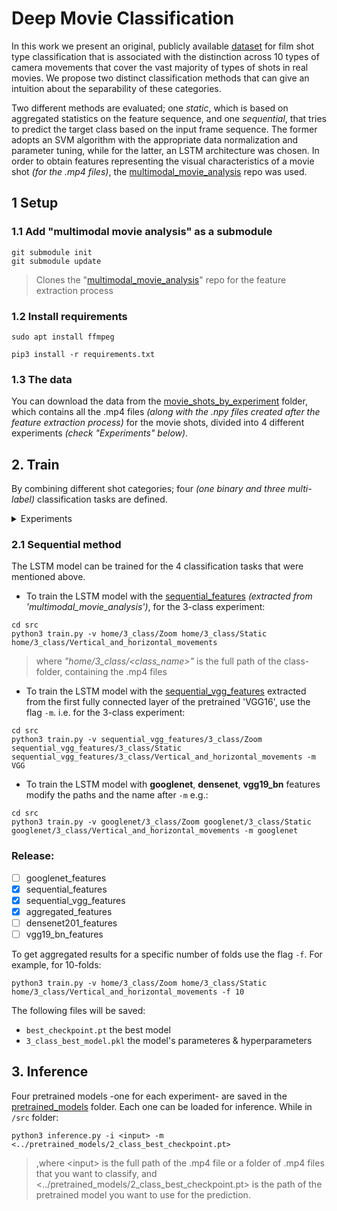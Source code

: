 # Deep Movie Classification

In this work we present an original, publicly available [dataset](https://github.com/magcil/movie_shot_classification_dataset.git) for film shot type classification that is  associated with the distinction across 10 types of camera movements that cover the vast majority of types of shots in real movies. We propose two distinct classification methods that can give an intuition about the separability of these categories. 

Two different methods are evaluated; one _static_, which is based on aggregated statistics on the feature sequence, and one _sequential_, that tries to predict the target class based on the input frame sequence. The former adopts an SVM algorithm with the appropriate data normalization and parameter tuning, while for the latter, an LSTM architecture was chosen. In order to obtain features representing the visual characteristics of a movie shot _(for the .mp4 files)_, the [multimodal_movie_analysis](https://github.com/tyiannak/multimodal_movie_analysis) repo was used. 

## 1 Setup

### 1.1 Add "multimodal movie analysis" as a submodule
<!--
```shell
virtualenv env
source env/bin/activate
```
> Use a virtual environment-->

<!-- ```shell
git submodule add https://github.com/tyiannak/multimodal_movie_analysis.git multimodal_movie_analysis
``` -->
```shell
git submodule init 
git submodule update
```
> Clones the "[multimodal_movie_analysis](https://github.com/tyiannak/multimodal_movie_analysis)" repo for the feature extraction process

### 1.2 Install requirements
```shell
sudo apt install ffmpeg
```
```shell
pip3 install -r requirements.txt
```
### 1.3 The data

You can download the data from the [movie_shots_by_experiment](https://drive.google.com/drive/folders/1saDBlGxu9SxtYkesu5G14W_zvXy1d5Bv?usp=sharing) folder, which contains all the .mp4 files _(along with the .npy files created after the feature extraction process)_ for the movie shots, divided into 4 different experiments _(check "Experiments" below)_.

## 2. Train 

By combining different shot categories; four _(one binary and three multi-label)_ classification tasks are defined.

<details><summary>Experiments</summary>
<p> 

Experiment | Classes
| :--- | ---: 
2_class   | Non_Static (818 shots) <br /> Static (985 shots)
3_class  | Zoom (152 shots) <br />  Static (985 shots) <br /> Vertical_and_horizontal_movements (342 shots)
4_class  | Vertical_movements (89 shots) <br /> Panoramic (253 shots) <br />Static (985 shots) <br /> Zoom (152 shots)
10_class | Static (985 shots) <br /> Panoramic (207 shots) <br /> Zoom in (51 shots) <br /> Travelling_out (46 shots) <br /> Vertical_static (52 shots) <br /> Aerial (51 shots)<br /> Travelling_in (55 shots)<br /> Vertical_moving (37 shots)<br /> Handled (273 shots)<br /> Panoramic_lateral (46 shots)

</p>
</details>

### 2.1 Sequential method

The LSTM model can be trained for the 4 classification tasks that were mentioned above.

* To train the LSTM model with the [sequential_features](https://github.com/magcil/movie_shot_classification_dataset/tree/main/sequential_features) _(extracted from 'multimodal_movie_analysis')_, for the 3-class experiment:

```shell
cd src
python3 train.py -v home/3_class/Zoom home/3_class/Static home/3_class/Vertical_and_horizontal_movements
```

> where _"home/3_class/<class_name>"_ is the full path of the class-folder, containing the .mp4 files

* To train the LSTM model with the [sequential_vgg_features](https://github.com/magcil/movie_shot_classification_dataset/tree/main/sequential_vgg_features) extracted from the first fully connected layer of the pretrained 'VGG16', use the flag ```-m```. i.e. for the 3-class experiment:
```shell
cd src
python3 train.py -v sequential_vgg_features/3_class/Zoom sequential_vgg_features/3_class/Static sequential_vgg_features/3_class/Vertical_and_horizontal_movements -m VGG
```

* To train the LSTM model with **googlenet**, **densenet**, **vgg19_bn** features modify the paths and the name after ```-m``` e.g.:

```shell
cd src
python3 train.py -v googlenet/3_class/Zoom googlenet/3_class/Static googlenet/3_class/Vertical_and_horizontal_movements -m googlenet
```

### Release:

- [ ] googlenet_features
- [x] sequential_features
- [x] sequential_vgg_features
- [x] aggregated_features
- [ ] densenet201_features
- [ ] vgg19_bn_features

To get aggregated results for a specific number of folds use the flag ```-f```. For example, for 10-folds:

```shell
python3 train.py -v home/3_class/Zoom home/3_class/Static home/3_class/Vertical_and_horizontal_movements -f 10
```

The following files will be saved:
 * `best_checkpoint.pt` the best model
 * `3_class_best_model.pkl` the model's parameteres & hyperparameters
<!--  * `LSTM_3_class_y_pred.npy` the posteriors
 * `LSTM_3_class_y_test.npy` the actual values -->

## 3. Inference

Four pretrained models -one for each experiment- are saved in the [pretrained_models](https://github.com/apetrogianni/deep_movie_classification/tree/main/pretrained_models) folder. Each one can be loaded for inference. While in ```/src``` folder:

```shell
python3 inference.py -i <input> -m <../pretrained_models/2_class_best_checkpoint.pt>
```
>,where \<input> is the full path of the .mp4 file or a folder of .mp4 files that you want to classify, and <../pretrained_models/2_class_best_checkpoint.pt> is the path of the pretrained model you want to use for the prediction.








